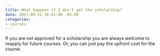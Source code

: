 ```yaml
---
title: What happens if I don't get the scholarship?
date: 2017-09-22 16:41:00 -05:00
categories:
- courses
---
```


If you are not approved for a scholarship you are always welcome to reapply for future courses. Or, you can just pay the upfront cost for the course.